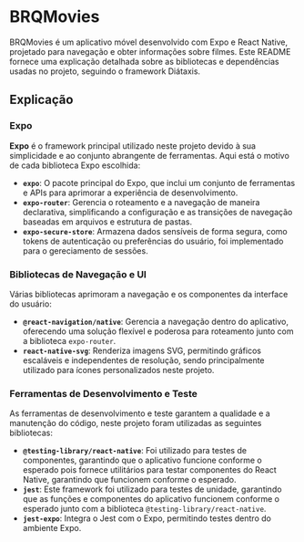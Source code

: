 # BRQMovies

BRQMovies é um aplicativo móvel desenvolvido com Expo e React Native, projetado para navegação e obter informações sobre filmes. Este README fornece uma explicação detalhada sobre as bibliotecas e dependências usadas no projeto, seguindo o framework Diátaxis.

## Explicação

### Expo

**Expo** é o framework principal utilizado neste projeto devido à sua simplicidade e ao conjunto abrangente de ferramentas. Aqui está o motivo de cada biblioteca Expo escolhida:

- **`expo`**: O pacote principal do Expo, que inclui um conjunto de ferramentas e APIs para aprimorar a experiência de desenvolvimento.
- **`expo-router`**: Gerencia o roteamento e a navegação de maneira declarativa, simplificando a configuração e as transições de navegação baseadas em arquivos e estrutura de pastas.
- **`expo-secure-store`**: Armazena dados sensíveis de forma segura, como tokens de autenticação ou preferências do usuário, foi implementado para o gereciamento de sessões.

### Bibliotecas de Navegação e UI

Várias bibliotecas aprimoram a navegação e os componentes da interface do usuário:

- **`@react-navigation/native`**: Gerencia a navegação dentro do aplicativo, oferecendo uma solução flexível e poderosa para roteamento junto com a biblioteca `expo-router`.
- **`react-native-svg`**: Renderiza imagens SVG, permitindo gráficos escaláveis e independentes de resolução, sendo principalmente utilizado para ícones personalizados neste projeto.

### Ferramentas de Desenvolvimento e Teste

As ferramentas de desenvolvimento e teste garantem a qualidade e a manutenção do código, neste projeto foram utilizadas as seguintes bibliotecas:

- **`@testing-library/react-native`**: Foi utilizado para testes de componentes, garantindo que o aplicativo funcione conforme o esperado pois fornece utilitários para testar componentes do React Native, garantindo que funcionem conforme o esperado.
- **`jest`**: Este framework foi utilizado para testes de unidade, garantindo que as funções e componentes do aplicativo funcionem conforme o esperado junto com a biblioteca `@testing-library/react-native`.
- **`jest-expo`**: Integra o Jest com o Expo, permitindo testes dentro do ambiente Expo.
